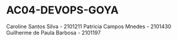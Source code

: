 # AC04-DEVOPS-GOYA
Caroline Santos Silva - 2101211
Patricia Campos Mnedes - 2101430
Guilherme de Paula Barbosa - 2101197

